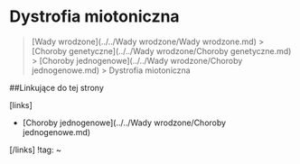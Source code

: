 # Dystrofia miotoniczna

> [Wady wrodzone](../../Wady wrodzone/Wady wrodzone.md) > [Choroby genetyczne](../../Wady wrodzone/Choroby genetyczne.md) > [Choroby jednogenowe](../../Wady wrodzone/Choroby jednogenowe.md) > Dystrofia miotoniczna



##Linkujące do tej strony

[links]

- [Choroby jednogenowe](../../Wady wrodzone/Choroby jednogenowe.md)


[/links]
!tag:
~

